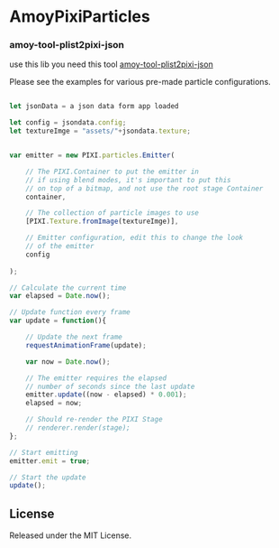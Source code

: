 # AmoyPixiParticles

### amoy-tool-plist2pixi-json
use this lib you need this tool [amoy-tool-plist2pixi-json](https://github.com/amoyjs/amoy-tool-plist2pixi-json)

Please see the examples for various pre-made particle configurations.

```js

let jsonData = a json data form app loaded

let config = jsondata.config;
let textureImge = "assets/"+jsondata.texture;


var emitter = new PIXI.particles.Emitter(

	// The PIXI.Container to put the emitter in
	// if using blend modes, it's important to put this
	// on top of a bitmap, and not use the root stage Container
	container,

	// The collection of particle images to use
	[PIXI.Texture.fromImage(textureImge)],

	// Emitter configuration, edit this to change the look
	// of the emitter
	config
	
);

// Calculate the current time
var elapsed = Date.now();

// Update function every frame
var update = function(){

	// Update the next frame
	requestAnimationFrame(update);

	var now = Date.now();

	// The emitter requires the elapsed
	// number of seconds since the last update
	emitter.update((now - elapsed) * 0.001);
	elapsed = now;

	// Should re-render the PIXI Stage
	// renderer.render(stage);
};

// Start emitting
emitter.emit = true;

// Start the update
update();
```

## License
Released under the MIT License.

